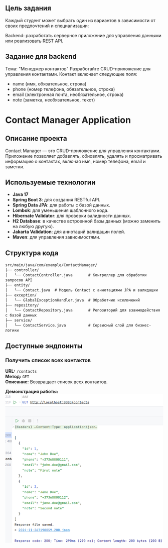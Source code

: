 ## Цель задания
Каждый студент может выбрать один из вариантов в зависимости от своих предпочтений и специализации:

Backend: разработать серверное приложение для управления данными или реализовать REST API.

## Задание для backend

Тема: "Менеджер контактов"
Разработайте CRUD-приложение для управления контактами. Контакт включает следующие поля:

- name (имя, обязательное, строка)
- phone (номер телефона, обязательное, строка)
- email (электронная почта, необязательное, строка)
- note (заметка, необязательное, текст)

# Contact Manager Application

## Описание проекта
Contact Manager — это CRUD-приложение для управления контактами. Приложение позволяет добавлять, обновлять, удалять и просматривать информацию о контактах, включая имя, номер телефона, email и заметки.

## Используемые технологии
- **Java 17**
- **Spring Boot 3**: для создания RESTful API.
- **Spring Data JPA**: для работы с базой данных.
- **Lombok**: для уменьшения шаблонного кода.
- **Hibernate Validator**: для проверки валидности данных.
- **H2 Database**: в качестве встроенной базы данных (можно заменить на любую другую).
- **Jakarta Validation**: для аннотаций валидации полей.
- **Maven**: для управления зависимостями.

## Структура кода
```plaintext
src/main/java/com/example/ContactManager/
├── controller/
│   └── ContactController.java       # Контроллер для обработки запросов API
├── entity/
│   └── Contact.java  # Модель Contact с аннотациями JPA и валидации
├── exception/
│   └── GlobalExceptionHandler.java  # Обработчик исключений
├── repository/
│   └── ContactRepository.java       # Репозиторий для взаимодействия с базой данных
├── service/
│   └── ContactService.java          # Сервисный слой для бизнес-логики
```

## Доступные эндпоинты

### Получить список всех контактов
**URL:** `/contacts`  
**Метод:** `GET`  
**Описание:** Возвращает список всех контактов.

**Демонстрация работы:**
![img.png](src/test/resources/documentation/img.png)


